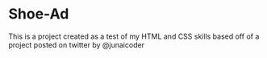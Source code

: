# Shoe-Ad
This is a project created as a test of my HTML and CSS skills based off of a project posted on twitter by @junaicoder 
